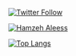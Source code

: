 <p>
  <a href="https://twitter.com/yazeedaloyoun">
    <img alt="Twitter Follow" src="https://img.shields.io/twitter/follow/HamzehAhmad?style=for-the-badge">
  </a>
</p>


[![Hamzeh Aleess](https://github-readme-stats.vercel.app/api?username=hamzeh-aleess&show_icons=true&theme=dark&hide_border=false)](https://github.com/hamzeh-aleess/ithub-readme-stats)

[![Top Langs](https://github-readme-stats.vercel.app/api/top-langs/?username=hamzeh-aleess)](https://github.com/hamzeh-aleess/github-readme-stats)
